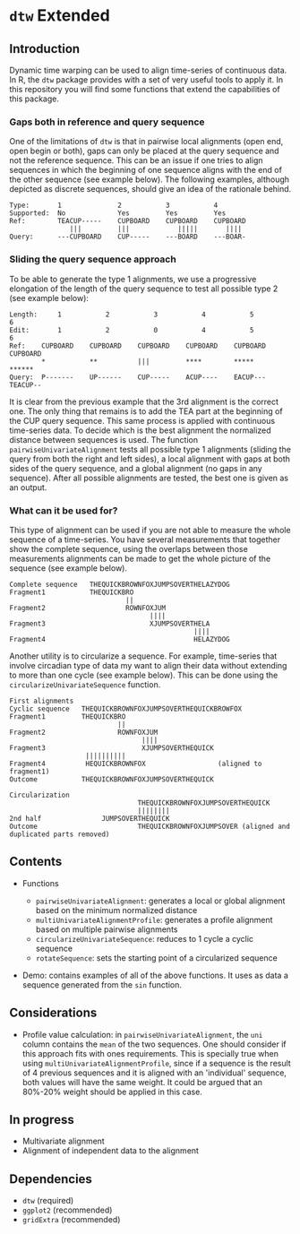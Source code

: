 # `dtw` Extended

## Introduction

Dynamic time warping can be used to align time-series of continuous data. In R, the `dtw` package provides with a set of very useful tools to apply it. In this repository you will find some functions that extend the capabilities of this package. 

### Gaps both in reference and query sequence

One of the limitations of `dtw` is that in pairwise local alignments (open end, open begin or both), gaps can only be placed at the query sequence and not the reference sequence. This can be an issue if one tries to align sequences in which the beginning of one sequence aligns with the end of the other sequence (see example below). The following examples, although depicted as discrete sequences, should give an idea of the rationale behind.

```
Type:       1              2           3           4
Supported:  No             Yes         Yes         Yes
Ref:        TEACUP-----    CUPBOARD    CUPBOARD    CUPBOARD
               |||         |||            |||||       ||||
Query:      ---CUPBOARD    CUP-----    ---BOARD    ---BOAR-
```

### Sliding the query sequence approach

To be able to generate the type 1 alignments, we use a progressive elongation of the length of the query sequence to test all possible type 2 (see example below):

```
Length:     1           2           3           4           5           6        
Edit:       1           2           0           4           5           6       
Ref:    CUPBOARD    CUPBOARD    CUPBOARD    CUPBOARD    CUPBOARD    CUPBOARD               
        *           **          |||         ****        *****       ******         
Query:  P-------    UP------    CUP-----    ACUP----    EACUP---    TEACUP--
```

It is clear from the previous example that the 3rd alignment is the correct one. The only thing that remains is to add the TEA part at the beginning of the CUP query sequence. This same process is applied with continuous time-series data. To decide which is the best alignment the normalized distance between sequences is used. The function `pairwiseUnivariateAlignment` tests all possible type 1 alignments (sliding the query from both the right and left sides), a local alignment with gaps at both sides of the query sequence, and a global alignment (no gaps in any sequence). After all possible alignments are tested, the best one is given as an output.

### What can it be used for?

This type of alignment can be used if you are not able to measure the whole sequence of a time-series. You have several measurements that together show the complete sequence, using the overlaps between those measurements alignments can be made to get the whole picture of the sequence (see example below).

```
Complete sequence   THEQUICKBROWNFOXJUMPSOVERTHELAZYDOG
Fragment1           THEQUICKBRO
                             ||
Fragment2                    ROWNFOXJUM
                                   ||||
Fragment3                          XJUMPSOVERTHELA    
                                              ||||
Fragment4                                     HELAZYDOG
```

Another utility is to circularize a sequence. For example, time-series that involve circadian type of data my want to align their data without extending to more than one cycle (see example below). This can be done using the `circularizeUnivariateSequence` function.

```
First alignments
Cyclic sequence   THEQUICKBROWNFOXJUMPSOVERTHEQUICKBROWFOX
Fragment1         THEQUICKBRO
                           ||
Fragment2                  ROWNFOXJUM
                                 ||||
Fragment3                        XJUMPSOVERTHEQUICK    
                   ||||||||||
Fragment4          HEQUICKBROWNFOX                  (aligned to fragment1)
Outcome           THEQUICKBROWNFOXJUMPSOVERTHEQUICK

Circularization
                                THEQUICKBROWNFOXJUMPSOVERTHEQUICK
                                ||||||||
2nd half               JUMPSOVERTHEQUICK
Outcome                         THEQUICKBROWNFOXJUMPSOVER (aligned and duplicated parts removed)
```

## Contents

* Functions
    * `pairwiseUnivariateAlignment`: generates a local or global alignment based on the minimum normalized distance
    * `multiUnivariateAlignmentProfile`: generates a profile alignment based on multiple pairwise alignments
    * `circularizeUnivariateSequence`: reduces to 1 cycle a cyclic sequence
    * `rotateSequence`: sets the starting point of a circularized sequence
    
* Demo: contains examples of all of the above functions. It uses as data a sequence generated from the `sin` function.

## Considerations

* Profile value calculation: in `pairwiseUnivariateAlignment`, the `uni` column contains the `mean` of the two sequences. One should consider if this approach fits with ones requirements. This is specially true when using `multiUnivariateAlignmentProfile`, since if a sequence is the result of 4 previous sequences and it is aligned with an 'individual' sequence, both values will have the same weight. It could be argued that an 80%-20% weight should be applied in this case.

## In progress

* Multivariate alignment
* Alignment of independent data to the alignment

## Dependencies

* `dtw` (required)
* `ggplot2` (recommended)
* `gridExtra` (recommended)

